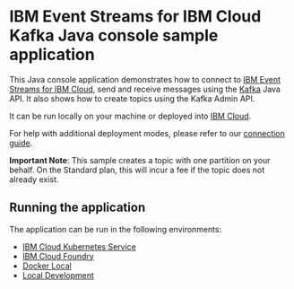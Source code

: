 # IBM Event Streams for IBM Cloud Kafka Java console sample application
This Java console application demonstrates how to connect to [IBM Event Streams for IBM Cloud](https://cloud.ibm.com/docs/services/EventStreams?topic=eventstreams-getting_started), send and receive messages using the [Kafka](https://kafka.apache.org) Java API. It also shows how to create topics using the Kafka Admin API.

It can be run locally on your machine or deployed into [IBM Cloud](https://cloud.ibm.com/).

For help with additional deployment modes, please refer to our [connection guide](https://cloud.ibm.com/docs/services/EventStreams?topic=eventstreams-connecting#connecting).

__Important Note__: This sample creates a topic with one partition on your behalf. On the Standard plan, this will incur a fee if the topic does not already exist.

## Running the application

The application can be run in the following environments:

* [IBM Cloud Kubernetes Service](./docs/Kubernetes_Service.md) 
* [IBM Cloud Foundry](./docs/Cloud_Foundry.md)
* [Docker Local](./docs/Docker_Local.md)
* [Local Development](./docs/Local.md)

